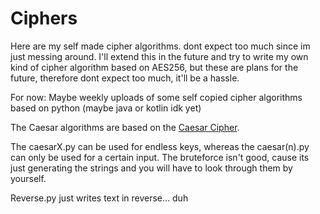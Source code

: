 # Ciphers
Here are my self made cipher algorithms. dont expect too much since im just messing around.
I'll extend this in the future and try to write my own kind of cipher algorithm based on AES256,
but these are plans for the future, therefore dont expect too much, it'll be a hassle.

For now: Maybe weekly uploads of some self copied cipher algorithms based on python (maybe java or kotlin idk yet)

The Caesar algorithms are based on the [Caesar Cipher](https://en.wikipedia.org/wiki/Caesar_cipher).

The caesarX.py can be used for endless keys, whereas the caesar(n).py can only be used for a certain input.
The bruteforce isn't good, cause its just generating the strings and you will have to look through them by yourself.

Reverse.py just writes text in reverse... duh

